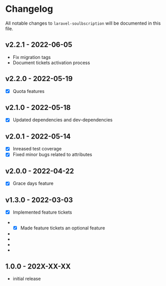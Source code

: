 # Changelog

All notable changes to `laravel-soulbscription` will be documented in this file.

## v2.2.1 - 2022-06-05

- Fix migration tags
- Document tickets activation process

## v2.2.0 - 2022-05-19

- [x] Quota features

## v2.1.0 - 2022-05-18

- [x] Updated dependencies and dev-dependencies

## v2.0.1 - 2022-05-14

- [x] Inreased test coverage
- [x] Fixed minor bugs related to attributes

## v2.0.0 - 2022-04-22

- [x] Grace days feature

## v1.3.0 - 2022-03-03

- [x] Implemented feature tickets
- - [x] Made feature tickets an optional feature
- 
- 
- 
- 

## 1.0.0 - 202X-XX-XX

- initial release
